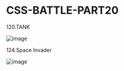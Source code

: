 # CSS-BATTLE-PART20


120.TANK

![image](https://user-images.githubusercontent.com/100901679/214047545-873d37a5-2eb3-4f87-895d-f35d3200f747.png)


124.Space Invader

![image](https://user-images.githubusercontent.com/100901679/214496216-7a890e50-5db1-4d31-babd-0d003aa8603b.png)
